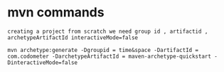 # mvn commands
	creating a project from scratch we need group id , artifactid , archetypeArtifactId interactiveMode=false
 		
	mvn archetype:generate -Dgroupid = time&space -DartifactId = com.codometer -DarchetypeArtifactId = maven-archetype-quickstart -DinteractiveMode=false